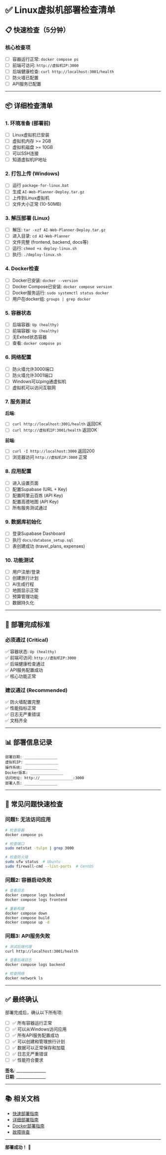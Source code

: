 # ✅ Linux虚拟机部署检查清单

## 📋 快速检查（5分钟）

### 核心检查项

- [ ] 容器运行正常: `docker compose ps`
- [ ] 前端可访问: `http://虚拟机IP:3000`
- [ ] 后端健康检查: `curl http://localhost:3001/health`
- [ ] 防火墙已配置
- [ ] API服务已配置

---

## 📦 详细检查清单

### 1. 环境准备 (部署前)

- [ ] Linux虚拟机已安装
- [ ] 虚拟机内存 >= 2GB
- [ ] 虚拟机磁盘 >= 10GB
- [ ] 可以SSH连接
- [ ] 知道虚拟机IP地址

### 2. 打包上传 (Windows)

- [ ] 运行 `package-for-linux.bat`
- [ ] 生成 `AI-Web-Planner-Deploy.tar.gz`
- [ ] 上传到Linux虚拟机
- [ ] 文件大小正常 (10-50MB)

### 3. 解压部署 (Linux)

- [ ] 解压: `tar -xzf AI-Web-Planner-Deploy.tar.gz`
- [ ] 进入目录: `cd AI-Web-Planner`
- [ ] 文件完整 (frontend, backend, docs等)
- [ ] 运行: `chmod +x deploy-linux.sh`
- [ ] 执行: `./deploy-linux.sh`

### 4. Docker检查

- [ ] Docker已安装: `docker --version`
- [ ] Docker Compose已安装: `docker compose version`
- [ ] Docker服务运行: `sudo systemctl status docker`
- [ ] 用户在docker组: `groups | grep docker`

### 5. 容器状态

- [ ] 后端容器: `Up (healthy)`
- [ ] 前端容器: `Up (healthy)`
- [ ] 无Exited状态容器
- [ ] 查看: `docker compose ps`

### 6. 网络配置

- [ ] 防火墙允许3000端口
- [ ] 防火墙允许3001端口
- [ ] Windows可以ping通虚拟机
- [ ] 虚拟机可以访问互联网

### 7. 服务测试

**后端:**
- [ ] `curl http://localhost:3001/health` 返回OK
- [ ] `curl http://虚拟机IP:3001/health` 返回OK

**前端:**
- [ ] `curl -I http://localhost:3000` 返回200
- [ ] 浏览器访问 `http://虚拟机IP:3000` 正常

### 8. 应用配置

- [ ] 进入设置页面
- [ ] 配置Supabase (URL + Key)
- [ ] 配置阿里云百炼 (API Key)
- [ ] 配置高德地图 (API Key)
- [ ] 所有服务测试通过

### 9. 数据库初始化

- [ ] 登录Supabase Dashboard
- [ ] 执行 `docs/database_setup.sql`
- [ ] 表创建成功 (travel_plans, expenses)

### 10. 功能测试

- [ ] 用户注册/登录
- [ ] 创建旅行计划
- [ ] AI生成行程
- [ ] 地图显示正常
- [ ] 预算管理功能
- [ ] 数据持久化

---

## 🎯 部署完成标准

### 必须通过 (Critical)

✅ 容器状态: `Up (healthy)`  
✅ 前端可访问: `http://虚拟机IP:3000`  
✅ 后端健康检查通过  
✅ API服务配置成功  
✅ 核心功能正常  

### 建议通过 (Recommended)

✅ 防火墙配置完整  
✅ 性能指标正常  
✅ 日志无严重错误  
✅ 文档齐全  

---

## 📊 部署信息记录

```
部署日期: _______________
虚拟机IP: _______________
操作系统: _______________
Docker版本: _______________
访问地址: http://_______________:3000
部署人员: _______________
```

---

## 🚨 常见问题快速检查

### 问题1: 无法访问应用

```bash
# 检查容器
docker compose ps

# 检查端口
sudo netstat -tulpn | grep 3000

# 检查防火墙
sudo ufw status  # Ubuntu
sudo firewall-cmd --list-ports  # CentOS
```

### 问题2: 容器启动失败

```bash
# 查看日志
docker compose logs backend
docker compose logs frontend

# 重新构建
docker compose down
docker compose build
docker compose up -d
```

### 问题3: API服务失败

```bash
# 测试后端代理
curl http://localhost:3001/health

# 查看后端日志
docker compose logs backend

# 检查网络
docker network ls
```

---

## ✅ 最终确认

部署完成后，确认以下所有项:

- [ ] ✅ 所有容器运行正常
- [ ] ✅ 可以从Windows访问应用
- [ ] ✅ 所有API服务配置成功
- [ ] ✅ 可以创建和管理旅行计划
- [ ] ✅ 数据可以正常保存和加载
- [ ] ✅ 日志无严重错误
- [ ] ✅ 性能符合要求

**签名**: _______________  
**日期**: _______________

---

## 📚 相关文档

- [快速部署指南](QUICK_DEPLOY_LINUX.md)
- [详细部署指南](LINUX_DEPLOYMENT.md)
- [Docker部署指南](DOCKER_DEPLOYMENT.md)
- [故障排查](TROUBLESHOOTING.md)

---

**部署成功！** 🎉

